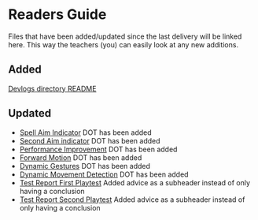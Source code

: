 # Readers Guide
Files that have been added/updated since the last delivery will be linked here. This way the teachers (you) can easily look at any new additions.

## Added
[Devlogs directory README](2.%20Secrets%20of%20Ignacios/1.%20Devlogs/README.md)

## Updated
- [Spell Aim Indicator](2.%20Secrets%20of%20Ignacios/1.%20Devlogs/04.%20Spell%20Aim%20Indicators.md) DOT has been added
- [Second Aim indicator](2.%20Secrets%20of%20Ignacios/1.%20Devlogs/05.%20Second%20Aim%20Indicator.md) DOT has been added
- [Performance Improvement](2.%20Secrets%20of%20Ignacios/1.%20Devlogs/06.%20Performance%20Improvement.md) DOT has been added
- [Forward Motion](3.%20Deep%20Dive/2.%20Devlogs/01.%20Forward%20Motion.md) DOT has been added
- [Dynamic Gestures](3.%20Deep%20Dive/2.%20Devlogs/2.%202D%20Dynamic%20Gestures.md) DOT has been added
- [Dynamic Movement Detection](3.%20Deep%20Dive/1.%20Research/1.%20Dynamic%20Movement%20Detection.md) DOT has been added
- [Test Report First Playtest](h2.%20Secrets%20of%20Ignacios/2.%20Playtests/03.%20Test%20Report%20First%20Playtest.md) Added advice as a subheader instead of only having a conclusion
- [Test Report Second Playtest](2.%20Secrets%20of%20Ignacios/2.%20Playtests/06.%20Test%20Report%20Second%20Playtest.md) Added advice as a subheader instead of only having a conclusion
